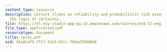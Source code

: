 ```yaml
---
content_type: resource
description: Lecture slides on reliability and probabilistic risk assessment, and
  the logic of certainty.
file: https://ol-ocw-studio-app-qa.s3.amazonaws.com/courses/esd-72-engineering-risk-benefit-analysis-spring-2007/81e8caf57f1753e543cc78dad769d9dd_rpra1.pdf
file_type: application/pdf
resourcetype: Document
title: rpra1.pdf
uid: 81e8caf5-7f17-53e5-43cc-78dad769d9dd
---
```

